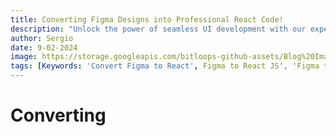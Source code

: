 ```yaml
---
title: Converting Figma Designs into Professional React Code!
description: "Unlock the power of seamless UI development with our expert guide on converting Figma designs into React code. Discover tips, best practices, and step-by-step tutorials to transform your designs into dynamic, responsive web applications."
author: Sergio
date: 9-02-2024
image: https://storage.googleapis.com/bitloops-github-assets/Blog%20Images/figma-to-react.png
tags: [Keywords: 'Convert Figma to React', Figma to React JS', 'Figma to React Converter', 'React JS tutorial', 'React JS for beginners']
---
```


# Converting